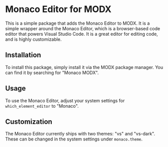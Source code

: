# Monaco Editor for MODX

This is a simple package that adds the Monaco Editor to MODX. It is a simple wrapper around the Monaco Editor, which is a browser-based code editor that powers Visual Studio Code. It is a great editor for editing code, and is highly customizable.

## Installation

To install this package, simply install it via the MODX package manager. You can find it by searching for "Monaco MODX".

## Usage

To use the Monaco Editor, adjust your system settings for `which_element_editor` to "Monaco". 

## Customization

The Monaco Editor currently ships with two themes: "vs" and "vs-dark". These can be changed in the system settings under `monaco.theme`.